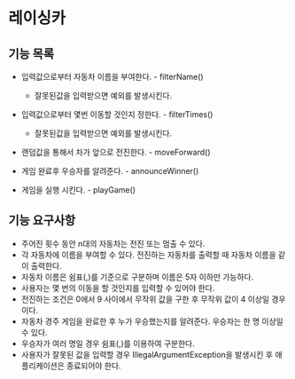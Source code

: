 # 레이싱카

## 기능 목록

- 입력값으로부터 자동차 이름을 부여한다. - filterName()
  - 잘못된값을 입력받으면 예외를 발생시킨다.


- 입력값으로부터 몇번 이동할 것인지 정한다. - filterTimes()
  - 잘못된값을 입력받으면 예외를 발생시킨다.


- 랜덤값을 통해서 차가 앞으로 전진한다. - moveForward()
- 게임 완료후 우승자를 알려준다. - announceWinner()
- 게임을 실행 시킨다. - playGame()



## 기능 요구사항

- 주어진 횟수 동안 n대의 자동차는 전진 또는 멈출 수 있다.  
- 각 자동차에 이름을 부여할 수 있다. 전진하는 자동차를 출력할 때 자동차 이름을 같이 출력한다.  
- 자동차 이름은 쉼표(,)를 기준으로 구분하며 이름은 5자 이하만 가능하다.  
- 사용자는 몇 번의 이동을 할 것인지를 입력할 수 있어야 한다.  
- 전진하는 조건은 0에서 9 사이에서 무작위 값을 구한 후 무작위 값이 4 이상일 경우이다.  
- 자동차 경주 게임을 완료한 후 누가 우승했는지를 알려준다. 우승자는 한 명 이상일 수 있다.  
- 우승자가 여러 명일 경우 쉼표(,)를 이용하여 구분한다.  
- 사용자가 잘못된 값을 입력할 경우 IllegalArgumentException을 발생시킨 후 애플리케이션은 종료되어야 한다.